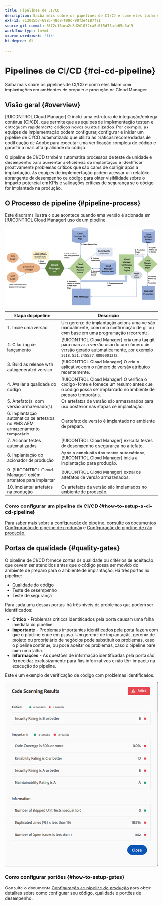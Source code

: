 ```yaml
---
title: Pipelines de CI/CD
description: Saiba mais sobre os pipelines de CI/CD e como eles lidam com implantações em ambientes de preparo e produção no Cloud Manager.
exl-id: 7130e5b7-6986-48c8-900c-90f3e4187f91
source-git-commit: 6572c16aea2c5d2d1032ca5b0f5d75ade65c3a19
workflow-type: tm+mt
source-wordcount: '534'
ht-degree: 0%

---
```



# Pipelines de CI/CD {#ci-cd-pipeline}

Saiba mais sobre os pipelines de CI/CD e como eles lidam com implantações em ambientes de preparo e produção no Cloud Manager.

## Visão geral {#overview}

[!UICONTROL Cloud Manager] O inclui uma estrutura de integração/entrega contínua (CI/CD), que permite que as equipes de implementação testem e entreguem rapidamente códigos novos ou atualizados. Por exemplo, as equipes de implementação podem configurar, configurar e iniciar um pipeline de CI/CD automatizado que utiliza as práticas recomendadas de codificação de Adobe para executar uma verificação completa de código e garantir a mais alta qualidade do código.

O pipeline de CI/CD também automatiza processos de teste de unidade e desempenho para aumentar a eficiência da implantação e identificar proativamente problemas críticos que são caros de corrigir após a implantação. As equipes de implementação podem acessar um relatório abrangente de desempenho de código para obter visibilidade sobre o impacto potencial em KPIs e validações críticas de segurança se o código for implantado na produção.

## O Processo de pipeline {#pipeline-process}

Este diagrama ilustra o que acontece quando uma versão é acionada em [!UICONTROL Cloud Manager] uso de um pipeline.

![O processo de pipeline](/help/assets/screen_shot_2018-05-30at82457pm.png)

| Etapa do pipeline | Descrição |
|---|---|
| 1. Inicie uma versão | Um gerente de implantação aciona uma versão manualmente, com uma confirmação de git ou com base em uma programação recorrente. |
| 2. Criar tag de lançamento | [!UICONTROL Cloud Manager] cria uma tag git para marcar a versão usando um número de versão gerado automaticamente, por exemplo `2018.531.245527.0000001222`. |
| 3. Build as release with autogenerated version | [!UICONTROL Cloud Manager] O cria o aplicativo com o número de versão atribuído recentemente. |
| 4. Avaliar a qualidade do código | [!UICONTROL Cloud Manager] O verifica o código-fonte e fornece um resumo antes que o código possa ser implantado no ambiente de preparo temporário. |
| 5. Artefato(s) com versão armazenado(s) | Os artefatos de versão são armazenados para uso posterior nas etapas de implantação. |
| 6. Implantação automática de artefatos no AMS AEM armazenamento temporário | O artefato de versão é implantado no ambiente de preparo. |
| 7. Acionar testes automatizados | [!UICONTROL Cloud Manager] executa testes de desempenho e segurança no artefato. |
| 8. Implantação do acionador de produção | Após a conclusão dos testes automáticos, [!UICONTROL Cloud Manager] inicia a implantação para produção. |
| 9. [!UICONTROL Cloud Manager] obtém artefatos para implantar | [!UICONTROL Cloud Manager] extrai os artefatos de versão armazenados. |
| 10. Implantar artefatos na produção | Os artefatos da versão são implantados no ambiente de produção. |

### Como configurar um pipeline de CI/CD {#how-to-setup-a-ci-cd-pipeline}

Para saber mais sobre a configuração de pipeline, consulte os documentos [Configuração de pipeline de produção](/help/using/production-pipelines.md) e [Configuração de pipeline de não produção.](/help/using/non-production-pipelines.md)

## Portas de qualidade {#quality-gates}

O pipeline de CI/CD fornece portas de qualidade ou critérios de aceitação, que devem ser atendidos antes que o código possa ser movido do ambiente de preparo para o ambiente de implantação. Há três portas no pipeline:

* Qualidade do código
* Teste de desempenho
* Teste de segurança

Para cada uma dessas portas, há três níveis de problemas que podem ser identificados:

* **Crítico** - Problemas críticos identificados pela porta causam uma falha imediata do pipeline.
* **Importante** - Problemas importantes identificados pela porta fazem com que o pipeline entre em pausa. Um gerente de implantação, gerente de projeto ou proprietário de negócios pode substituir os problemas, caso o pipeline continue, ou pode aceitar os problemas, caso o pipeline pare com uma falha.
* **Informações** - As questões de informação identificadas pela porta são fornecidas exclusivamente para fins informativos e não têm impacto na execução do pipeline.

Este é um exemplo de verificação de código com problemas identificados.

![Exemplo de verificação de código](/help/assets/quality-gate-failed.png)

### Como configurar portões {#how-to-setup-gates}

Consulte o documento [Configuração de pipeline de produção](/help/using/production-pipelines.md) para obter detalhes sobre como configurar seu código, qualidade e portões de desempenho.
